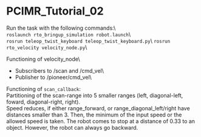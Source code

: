 # PCIMR_Tutorial_02

Run the task with the following commands:\  
`roslaunch rto_bringup_simulation robot.launch`\  
`rosrun teleop_twist_keyboard teleop_twist_keyboard.py`\ 
`rosrun rto_velocity velocity_node.py`\

Functioning of velocity_node\
- Subscribers to /scan and /cmd_vel\
- Publisher to /pioneer/cmd_vel\

Functioning of `scan_callback`:\
Partitioning of the scan-range into 5 smaller ranges (left, diagonal-left, foward, diagonal-right, right).\
Speed reduces, if either range_forward, or range_diagonal_left/right have distances smaller than 3. Then, the minimum of the input speed or the allowed speed is taken. The robot comes to stop at a distance of 0.33 to an object. However, the robot can always go backward. 




